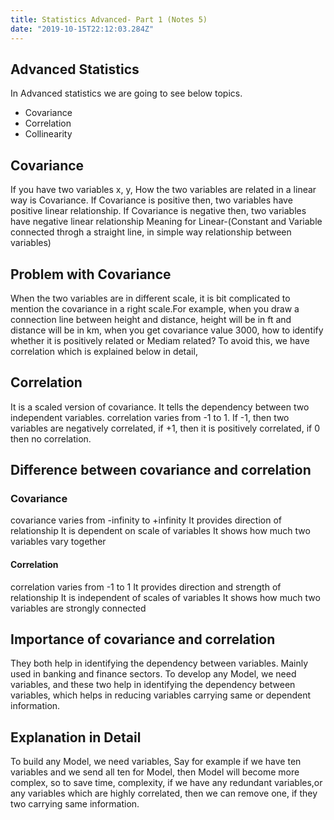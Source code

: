```yaml
---
title: Statistics Advanced- Part 1 (Notes 5)
date: "2019-10-15T22:12:03.284Z"
---
```


## Advanced Statistics
In Advanced statistics we are going to see below topics.
- Covariance
- Correlation
- Collinearity

## Covariance
If you have two variables x, y, How the two variables are related in a linear way is Covariance. If Covariance is positive then, two variables have positive linear relationship. If Covariance is negative then, two variables have negative linear relationship
Meaning for Linear-(Constant and Variable connected throgh a straight line, in simple way relationship between variables)
       
## Problem with Covariance
When the two variables are in different scale, it is bit complicated to mention the covariance in a right scale.For example, when you draw a connection line between height and distance, height will be in ft and distance will be in km, when you get covariance value 3000, how to identify whether it is positively related or Mediam related? 
To avoid this, we have correlation which is explained below in detail, 

## Correlation
It is a scaled version of covariance. It tells the dependency between two independent variables. correlation varies from -1 to 1. If -1, then two variables are negatively correlated, if +1, then it is positively correlated, if 0 then no correlation.

## Difference between covariance and correlation
### Covariance
covariance varies from -infinity to +infinity
It provides direction of relationship 
It is dependent on scale of variables
It shows how much two variables vary together

#### Correlation
correlation varies from -1 to 1
It provides direction and strength of relationship
It is independent of scales of variables
It shows how much two variables are strongly connected

## Importance of covariance and correlation
They both help in identifying the dependency between variables. Mainly used in banking and finance sectors. To develop any Model, we need variables, and these two help in identifying the dependency between variables, which helps in reducing variables carrying same or dependent information. 

## Explanation in Detail
To build any Model, we need variables, Say for example if we have ten variables and we send all ten for Model, then Model will become more complex, so to save time, complexity, if we have any redundant variables,or any variables which are highly correlated, then we can remove one, if they two carrying same information.
